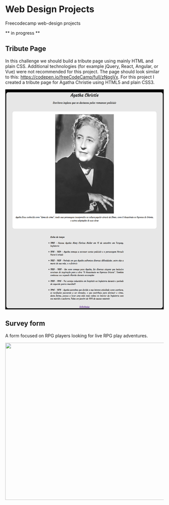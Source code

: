 # Web Design Projects

Freecodecamp web-design projects

** in progress **

## Tribute Page

In this challenge we should build a tribute page using mainly HTML and plain CSS. Additional technologies (for example jQuery, React, Angular, or Vue) were not recommended for this project. The page should look similar to this: https://codepen.io/freeCodeCamp/full/zNqgVx.
For this project I created a tribute page for Agatha Christie using HTML5 and plain CSS3.

<img src="tribute_page/imgs/tribute_page_agatha.png" width="600" height="700"/>

## Survey form

A form focused on RPG players looking for live RPG play adventures.

<img src="survey_form/imgs/survey_form_demo.gif" width="700" height="500"/>
